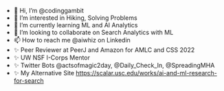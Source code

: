 - 👋 Hi, I’m @codinggambit
- 👀 I’m interested in Hiking, Solving Problems
- 🌱 I’m currently learning ML and AI Analytics
- 💞️ I’m looking to collaborate on Search Analytics with ML
- 📫 How to reach me @aiwhiz on Linkedin
- ✨ Peer Reviewer at PeerJ and Amazon for AMLC and CSS 2022
- ✨ UW NSF I-Corps Mentor
- ✨ Twitter Bots @actsofmagic2day, @Daily_Check_In, @SpreadingMHA
- ✨ My Alternative Site https://scalar.usc.edu/works/ai-and-ml-research-for-search

<!---
codinggambit/codinggambit is a ✨ special ✨ repository because its `README.md` (this file) appears on your GitHub profile.
You can click the Preview link to take a look at your changes.
--->

